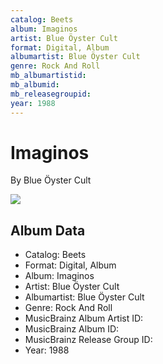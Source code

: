 ```yaml
---
catalog: Beets
album: Imaginos
artist: Blue Öyster Cult
format: Digital, Album
albumartist: Blue Öyster Cult
genre: Rock And Roll
mb_albumartistid: 
mb_albumid: 
mb_releasegroupid: 
year: 1988
---
```


# Imaginos

By Blue Öyster Cult

![](../../assets/beetscovers/Blue_Öyster_Cult-Imaginos.jpg)

## Album Data

- Catalog: Beets
- Format: Digital, Album
- Album: Imaginos
- Artist: Blue Öyster Cult
- Albumartist: Blue Öyster Cult
- Genre: Rock And Roll
- MusicBrainz Album Artist ID: 
- MusicBrainz Album ID: 
- MusicBrainz Release Group ID: 
- Year: 1988

